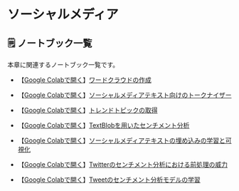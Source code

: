 
# ソーシャルメディア

## 🗒️ ノートブック一覧

本章に関連するノートブック一覧です。

- 【[Google Colabで開く](https://colab.research.google.com/drive/1l659wgCvhshiQaHevkAWVOesOlzPAzuV?usp=sharing)】[ワードクラウドの作成](./01_WordCloud.ipynb)

- 【[Google Colabで開く](https://colab.research.google.com/drive/156gtfx32LtSSiUcT-YzAW9zrg6NY5KEq?usp=sharing)】[ソーシャルメディアテキスト向けのトークナイザー](./02_DifferentTokenizers.ipynb)

- 【[Google Colabで開く](https://colab.research.google.com/drive/1OMwZpKrzVCcuLsrx2Wu6E2G0xnKozHF3?usp=sharing)】[トレンドトピックの取得](./03_TrendingTopics.ipynb)

- 【[Google Colabで開く](https://colab.research.google.com/drive/1WwYnz6exPTDB8fA2EgNiKaLsjiC0ZzAP?usp=sharing)】[TextBlobを用いたセンチメント分析](./04_Sentiment_Analysis_Textblob.ipynb)

- 【[Google Colabで開く](https://colab.research.google.com/drive/1WnmDiJg29Ta66CmBZHpbP16yPIUssQF2?usp=sharing)】[ソーシャルメディアテキストの埋め込みの学習と可視化](./06_SMTD_embeddings.ipynb)

- 【[Google Colabで開く](https://colab.research.google.com/drive/1OU_duPKDCA4vusgdy5JY9WApmexMqk_-?usp=sharing)】[Twitterのセンチメント分析における前処理の威力](./Twitter_Sentiment_Analysis_2.ipynb)

- 【[Google Colabで開く](https://colab.research.google.com/drive/1pHJzXvE3LDY9pacyuC8TPS4p11C621ul?usp=sharing)】[Tweetのセンチメント分析モデルの学習](./TwitterSentiment_2.ipynb)
